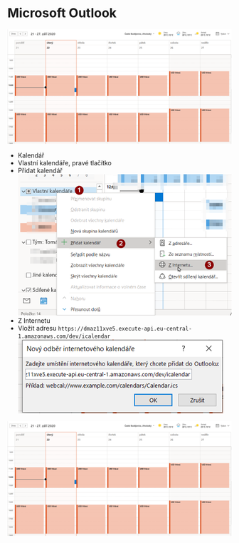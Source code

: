 # Microsoft Outlook
![](outlook_preview.png)

* Kalendář
* Vlastní kalendáře, pravé tlačítko
* Přidat kalendář
![](outlook_add.png)
* Z Internetu
* Vložit adresu `https://dmaz11xve5.execute-api.eu-central-1.amazonaws.com/dev/icalendar`
![](outlook_add_2.png)

![](outlook_preview.png)
